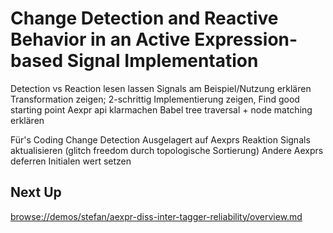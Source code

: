 <script>
import { editSelf } from './helpers.js'
editSelf(this)
</script>
# Change Detection and Reactive Behavior in an Active Expression-based Signal Implementation

Detection vs Reaction lesen lassen
Signals am Beispiel/Nutzung erklären
Transformation zeigen; 2-schrittig
Implementierung zeigen, Find good starting point
Aexpr api klarmachen
Babel tree traversal + node matching erklären

Für's Coding
Change Detection
Ausgelagert auf Aexprs
Reaktion
Signals aktualisieren (glitch freedom durch topologische Sortierung)
Andere Aexprs deferren
Initialen wert setzen

## Next Up

<browse://demos/stefan/aexpr-diss-inter-tagger-reliability/overview.md>
